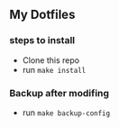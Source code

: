## My Dotfiles

### steps to install

- Clone this repo
- run `make install`

### Backup after modifing

- run `make backup-config`
